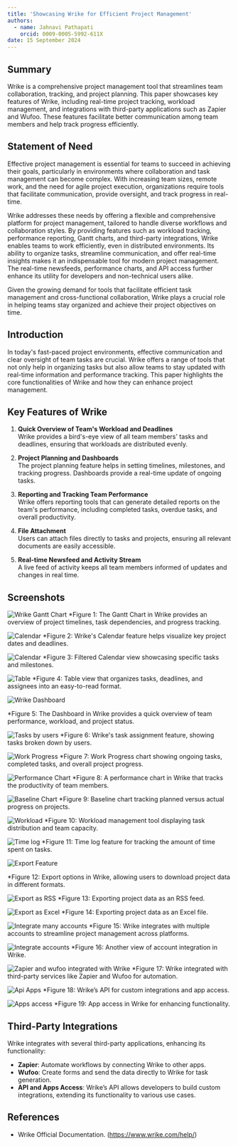 ```yaml
---
title: 'Showcasing Wrike for Efficient Project Management'
authors:
  - name: Jahnavi Pathapati
    orcid: 0009-0005-5992-611X
date: 15 September 2024
---
```


## Summary

Wrike is a comprehensive project management tool that streamlines team collaboration, tracking, and project planning. This paper showcases key features of Wrike, including real-time project tracking, workload management, and integrations with third-party applications such as Zapier and Wufoo. These features facilitate better communication among team members and help track progress efficiently.

## Statement of Need

Effective project management is essential for teams to succeed in achieving their goals, particularly in environments where collaboration and task management can become complex. With increasing team sizes, remote work, and the need for agile project execution, organizations require tools that facilitate communication, provide oversight, and track progress in real-time. 

Wrike addresses these needs by offering a flexible and comprehensive platform for project management, tailored to handle diverse workflows and collaboration styles. By providing features such as workload tracking, performance reporting, Gantt charts, and third-party integrations, Wrike enables teams to work efficiently, even in distributed environments. Its ability to organize tasks, streamline communication, and offer real-time insights makes it an indispensable tool for modern project management. The real-time newsfeeds, performance charts, and API access further enhance its utility for developers and non-technical users alike.

Given the growing demand for tools that facilitate efficient task management and cross-functional collaboration, Wrike plays a crucial role in helping teams stay organized and achieve their project objectives on time.


## Introduction

In today's fast-paced project environments, effective communication and clear oversight of team tasks are crucial. Wrike offers a range of tools that not only help in organizing tasks but also allow teams to stay updated with real-time information and performance tracking. This paper highlights the core functionalities of Wrike and how they can enhance project management.

## Key Features of Wrike

1. **Quick Overview of Team's Workload and Deadlines**  
   Wrike provides a bird's-eye view of all team members' tasks and deadlines, ensuring that workloads are distributed evenly.

2. **Project Planning and Dashboards**  
   The project planning feature helps in setting timelines, milestones, and tracking progress. Dashboards provide a real-time update of ongoing tasks.

3. **Reporting and Tracking Team Performance**  
   Wrike offers reporting tools that can generate detailed reports on the team's performance, including completed tasks, overdue tasks, and overall productivity.

4. **File Attachment**  
   Users can attach files directly to tasks and projects, ensuring all relevant documents are easily accessible.

5. **Real-time Newsfeed and Activity Stream**  
   A live feed of activity keeps all team members informed of updates and changes in real time.

## Screenshots

![Wrike Gantt Chart](https://github.com/Jahnavi1729/Showcasing-Wrike-for-Efficient-Project-Management/blob/b8c362974115da47f55e9219a06253b182dc0686/Gantt%20Chart.png)
*Figure 1: The Gantt Chart in Wrike provides an overview of project timelines, task dependencies, and progress tracking.

![Calendar](https://github.com/Jahnavi1729/Showcasing-Wrike-for-Efficient-Project-Management/blob/5af3150a309d3ba0aa8a0da8a4311d029fa24ad7/Calendar.png)
*Figure 2: Wrike's Calendar feature helps visualize key project dates and deadlines.

![Calendar](https://github.com/Jahnavi1729/Showcasing-Wrike-for-Efficient-Project-Management/blob/5af3150a309d3ba0aa8a0da8a4311d029fa24ad7/Calendar%202.png)
*Figure 3: Filtered Calendar view showcasing specific tasks and milestones.

![Table](https://github.com/Jahnavi1729/Showcasing-Wrike-for-Efficient-Project-Management/blob/5af3150a309d3ba0aa8a0da8a4311d029fa24ad7/Table.png)
*Figure 4: Table view that organizes tasks, deadlines, and assignees into an easy-to-read format.

![Wrike Dashboard](https://github.com/Jahnavi1729/Showcasing-Wrike-for-Efficient-Project-Management/blob/5af3150a309d3ba0aa8a0da8a4311d029fa24ad7/dashboard.png)

*Figure 5: The Dashboard in Wrike provides a quick overview of team performance, workload, and project status.

![Tasks by users](https://github.com/Jahnavi1729/Showcasing-Wrike-for-Efficient-Project-Management/blob/5af3150a309d3ba0aa8a0da8a4311d029fa24ad7/tasks%20by%20users.png)
*Figure 6: Wrike's task assignment feature, showing tasks broken down by users.

![Work Progress](https://github.com/Jahnavi1729/Showcasing-Wrike-for-Efficient-Project-Management/blob/5af3150a309d3ba0aa8a0da8a4311d029fa24ad7/Work%20Progress.png)
*Figure 7: Work Progress chart showing ongoing tasks, completed tasks, and overall project progress.

![Performance Chart](https://github.com/Jahnavi1729/Showcasing-Wrike-for-Efficient-Project-Management/blob/5af3150a309d3ba0aa8a0da8a4311d029fa24ad7/Performance%20Chart.png)
*Figure 8: A performance chart in Wrike that tracks the productivity of team members.

![Baseline Chart](https://github.com/Jahnavi1729/Showcasing-Wrike-for-Efficient-Project-Management/blob/5af3150a309d3ba0aa8a0da8a4311d029fa24ad7/Baseline%20Chart.png)
*Figure 9: Baseline chart tracking planned versus actual progress on projects.

![Workload](https://github.com/Jahnavi1729/Showcasing-Wrike-for-Efficient-Project-Management/blob/5af3150a309d3ba0aa8a0da8a4311d029fa24ad7/Workload.png)
*Figure 10: Workload management tool displaying task distribution and team capacity.

![Time log](https://github.com/Jahnavi1729/Showcasing-Wrike-for-Efficient-Project-Management/blob/5af3150a309d3ba0aa8a0da8a4311d029fa24ad7/Time%20log.png)
*Figure 11: Time log feature for tracking the amount of time spent on tasks.

![Export Feature](https://github.com/Jahnavi1729/Showcasing-Wrike-for-Efficient-Project-Management/blob/5af3150a309d3ba0aa8a0da8a4311d029fa24ad7/Export.png)

*Figure 12: Export options in Wrike, allowing users to download project data in different formats.

![Export as RSS](https://github.com/Jahnavi1729/Showcasing-Wrike-for-Efficient-Project-Management/blob/50c340d8039b7f68918637cb447ecc9ec0dc1b6b/Export%20as%20RSS.png)
*Figure 13: Exporting project data as an RSS feed.

![Export as Excel](https://github.com/Jahnavi1729/Showcasing-Wrike-for-Efficient-Project-Management/blob/5af3150a309d3ba0aa8a0da8a4311d029fa24ad7/Export%20as%20Excel.png)
*Figure 14: Exporting project data as an Excel file.

![Integrate many accounts](https://github.com/Jahnavi1729/Showcasing-Wrike-for-Efficient-Project-Management/blob/5af3150a309d3ba0aa8a0da8a4311d029fa24ad7/Integrate%20accounts.png)
*Figure 15: Wrike integrates with multiple accounts to streamline project management across platforms.

![Integrate accounts](https://github.com/Jahnavi1729/Showcasing-Wrike-for-Efficient-Project-Management/blob/5af3150a309d3ba0aa8a0da8a4311d029fa24ad7/Integrate%20accounts%202.png)
*Figure 16: Another view of account integration in Wrike.

![Zapier and wufoo integrated with Wrike](https://github.com/Jahnavi1729/Showcasing-Wrike-for-Efficient-Project-Management/blob/5af3150a309d3ba0aa8a0da8a4311d029fa24ad7/Zapier%20and%20woffo%20integrated%20with%20Wrike.png)
*Figure 17: Wrike integrated with third-party services like Zapier and Wufoo for automation.

![Api Apps](https://github.com/Jahnavi1729/Showcasing-Wrike-for-Efficient-Project-Management/blob/5af3150a309d3ba0aa8a0da8a4311d029fa24ad7/API.png)
*Figure 18: Wrike’s API for custom integrations and app access.

![Apps access](https://github.com/Jahnavi1729/Showcasing-Wrike-for-Efficient-Project-Management/blob/5af3150a309d3ba0aa8a0da8a4311d029fa24ad7/Apps%20Access.png)
*Figure 19: App access in Wrike for enhancing functionality.

## Third-Party Integrations

Wrike integrates with several third-party applications, enhancing its functionality:

- **Zapier**: Automate workflows by connecting Wrike to other apps.
- **Wufoo**: Create forms and send the data directly to Wrike for task generation.
- **API and Apps Access**: Wrike’s API allows developers to build custom integrations, extending its functionality to various use cases.

## References

- Wrike Official Documentation. (https://www.wrike.com/help/)
